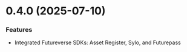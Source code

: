 # 0.4.0 (2025-07-10)

### Features

- Integrated Futureverse SDKs: Asset Register, Sylo, and Futurepass
